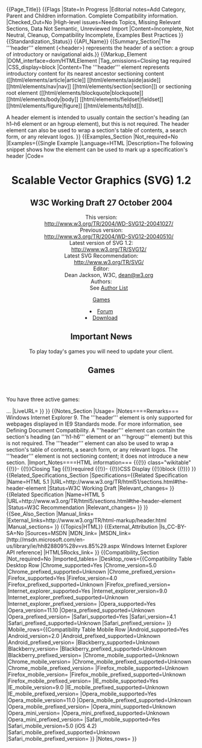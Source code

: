 {{Page_Title}}
{{Flags
|State=In Progress
|Editorial notes=Add Category, Parent and Children information. Complete Compatibility information.
|Checked_Out=No
|High-level issues=Needs Topics, Missing Relevant Sections, Data Not Semantic, Unreviewed Import
|Content=Incomplete, Not Neutral, Cleanup, Compatibility Incomplete, Examples Best Practices
}}
{{Standardization_Status}}
{{API_Name}}
{{Summary_Section|The '''header''' element (&lt;header&gt;) represents the header of a section: a group of introductory or navigational aids.}}
{{Markup_Element
|DOM_interface=dom/HTMLElement
|Tag_omissions=Closing tag required
|CSS_display=block
|Content=The '''header''' element represents introductory content for its nearest ancestor sectioning content ([[html/elements/article|article]] [[html/elements/aside|aside]] [[html/elements/nav|nav]] [[html/elements/section|section]]) or sectioning root element ([[html/elements/blockquote|blockquote]] [[html/elements/body|body]] [[html/elements/fieldset|fieldset]] [[html/elements/figure|figure]] [[html/elements/td|td]]).

A header element is intended to usually contain the section's heading (an h1–h6 element or an hgroup element), but this is not required. The header element can also be used to wrap a section's table of contents, a search form, or any relevant logos.
}}
{{Examples_Section
|Not_required=No
|Examples={{Single Example
|Language=HTML
|Description=The following snippet shows how the element can be used to mark up a specification's header
|Code=<nowiki>
<header>
 <hgroup>
  <h1>Scalable Vector Graphics (SVG) 1.2</h1>
  <h2>W3C Working Draft 27 October 2004</h2>
 </hgroup>
 <dl>
  <dt>This version:</dt>
  <dd><a href="http://www.w3.org/TR/2004/WD-SVG12-20041027/">http://www.w3.org/TR/2004/WD-SVG12-20041027/</a></dd>
  <dt>Previous version:</dt>
  <dd><a href="http://www.w3.org/TR/2004/WD-SVG12-20040510/">http://www.w3.org/TR/2004/WD-SVG12-20040510/</a></dd>
  <dt>Latest version of SVG 1.2:</dt>
  <dd><a href="http://www.w3.org/TR/SVG12/">http://www.w3.org/TR/SVG12/</a></dd>
  <dt>Latest SVG Recommendation:</dt>
  <dd><a href="http://www.w3.org/TR/SVG/">http://www.w3.org/TR/SVG/</a></dd>
  <dt>Editor:</dt>
  <dd>Dean Jackson, W3C, <a href="mailto:dean@w3.org">dean@w3.org</a></dd>
  <dt>Authors:</dt>
  <dd>See <a href="#authors">Author List</a></dd>
 </dl>
 <p class="copyright"><a href="http://www.w3.org/Consortium/Legal/ipr-notic ...
</header>
</nowiki>
|LiveURL=
}}{{Single Example
|Language=HTML
|Description=In this example, the page has a page heading given by the h1 element, and two subsections whose headings are given by h2 elements. The content after the header element is still part of the last subsection started in the header element, because the header element doesn't take part in the outline algorithm
|Code=<nowiki>
<body>
 <header>
  <h1>Little Green Guys With Guns</h1>
  <nav>
   <ul>
    <li><a href="/games">Games</a>
    <li><a href="/forum">Forum</a>
    <li><a href="/download">Download</a>
   </ul>
  </nav>
  <h2>Important News</h2> <!-- this starts a second subsection -->
  <!-- this is part of the subsection entitled "Important News" -->
  <p>To play today's games you will need to update your client.</p>
  <h2>Games</h2> <!-- this starts a third subsection -->
 </header>
 <p>You have three active games:</p>
 <!-- this is still part of the subsection entitled "Games" -->
 ...
</nowiki>
|LiveURL=
}}
}}
{{Notes_Section
|Usage=
|Notes====Remarks===
Windows Internet Explorer 9.  The '''header''' element is only supported for webpages displayed in IE9 Standards mode. For more information, see Defining Document Compatibility.
A '''header''' element can contain the section's heading (an '''h1-h6''' element or an '''hgroup''' element) but this is not required. The '''header''' element can also be used to wrap a section's table of contents, a search form, or any relevant logos.
The '''header''' element is not sectioning content; it does not introduce a new section.
|Import_Notes====HTML information===
{{{!}} class="wikitable"
{{!}}-
{{!}}Closing Tag
{{!}}required
{{!}}-
{{!}}CSS Display
{{!}}block
{{!}}}
}}
{{Related_Specifications_Section
|Specifications={{Related Specification
|Name=HTML 5.1
|URL=http://www.w3.org/TR/html51/sections.html#the-header-element
|Status=W3C Working Draft
|Relevant_changes=
}}{{Related Specification
|Name=HTML 5
|URL=http://www.w3.org/TR/html5/sections.html#the-header-element
|Status=W3C Recommendation
|Relevant_changes=
}}
}}
{{See_Also_Section
|Manual_links=
|External_links=http://www.w3.org/TR/html-markup/header.html
|Manual_sections=
}}
{{Topics|HTML}}
{{External_Attribution
|Is_CC-BY-SA=No
|Sources=MSDN
|MDN_link=
|MSDN_link=[http://msdn.microsoft.com/en-us/library/ie/hh828809%28v=vs.85%29.aspx Windows Internet Explorer API reference]
|HTML5Rocks_link=
}}
{{Compatibility_Section
|Not_required=No
|Imported_tables=
|Desktop_rows={{Compatibility Table Desktop Row
|Chrome_supported=Yes
|Chrome_version=5.0
|Chrome_prefixed_supported=Unknown
|Chrome_prefixed_version=
|Firefox_supported=Yes
|Firefox_version=4.0
|Firefox_prefixed_supported=Unknown
|Firefox_prefixed_version=
|Internet_explorer_supported=Yes
|Internet_explorer_version=9.0
|Internet_explorer_prefixed_supported=Unknown
|Internet_explorer_prefixed_version=
|Opera_supported=Yes
|Opera_version=11.10
|Opera_prefixed_supported=Unknown
|Opera_prefixed_version=
|Safari_supported=Yes
|Safari_version=4.1
|Safari_prefixed_supported=Unknown
|Safari_prefixed_version=
}}
|Mobile_rows={{Compatibility Table Mobile Row
|Android_supported=Yes
|Android_version=2.0
|Android_prefixed_supported=Unknown
|Android_prefixed_version=
|Blackberry_supported=Unknown
|Blackberry_version=
|Blackberry_prefixed_supported=Unknown
|Blackberry_prefixed_version=
|Chrome_mobile_supported=Unknown
|Chrome_mobile_version=
|Chrome_mobile_prefixed_supported=Unknown
|Chrome_mobile_prefixed_version=
|Firefox_mobile_supported=Unknown
|Firefox_mobile_version=
|Firefox_mobile_prefixed_supported=Unknown
|Firefox_mobile_prefixed_version=
|IE_mobile_supported=Yes
|IE_mobile_version=9.0
|IE_mobile_prefixed_supported=Unknown
|IE_mobile_prefixed_version=
|Opera_mobile_supported=Yes
|Opera_mobile_version=11.0
|Opera_mobile_prefixed_supported=Unknown
|Opera_mobile_prefixed_version=
|Opera_mini_supported=Unknown
|Opera_mini_version=
|Opera_mini_prefixed_supported=Unknown
|Opera_mini_prefixed_version=
|Safari_mobile_supported=Yes
|Safari_mobile_version=5.0 (iOS 4.2)
|Safari_mobile_prefixed_supported=Unknown
|Safari_mobile_prefixed_version=
}}
|Notes_rows=
}}